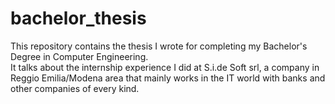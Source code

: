 # bachelor_thesis

This repository contains the thesis I wrote for completing my Bachelor's Degree in Computer Engineering.
<br />
It talks about the internship experience I did at S.i.de Soft srl, a company in Reggio Emilia/Modena area that mainly works in the IT world with banks and other companies of every kind.
